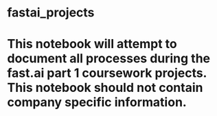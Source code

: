 # fastai_projects
# This notebook will attempt to document all processes during the fast.ai part 1 coursework projects. This notebook should not contain company specific information.
